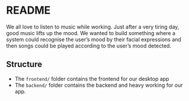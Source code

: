 # README

We all love to listen to music while working. Just after a very tiring day, good music lifts up the mood. We wanted to build something where a system could recognise the user’s mood by their facial expressions and then songs could be played according to the user’s mood detected.

## Structure

- The ```frontend/``` folder contains the frontend for our desktop app
- The ```backend/``` folder contains the backend and heavy working for our app.